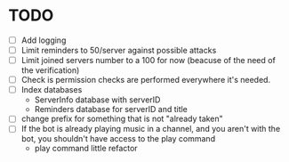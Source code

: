 # TODO

- [ ] Add logging
- [ ] Limit reminders to 50/server against possible attacks
- [ ] Limit joined servers number to a 100 for now (beacuse of the need of the verification)
- [ ] Check is permission checks are performed everywhere it's needed.
- [ ] Index databases
  - ServerInfo database with serverID
  - Reminders database for serverID and title
- [ ] change prefix for something that is not "already taken"
- [ ] If the bot is already playing music in a channel, and you aren't with the bot, you shouldn't have access to the play command
  - play command little refactor
